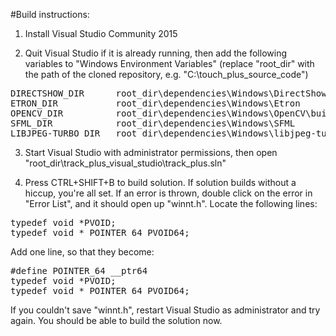 #Build instructions:
1. Install Visual Studio Community 2015

2. Quit Visual Studio if it is already running, then add the following variables to "Windows Environment Variables" (replace "root_dir" with the path of the cloned repository, e.g. "C:\touch_plus_source_code")
<pre>
DIRECTSHOW_DIR      root_dir\dependencies\Windows\DirectShow
ETRON_DIR           root_dir\dependencies\Windows\Etron
OPENCV_DIR          root_dir\dependencies\Windows\OpenCV\build\x86\vc12
SFML_DIR      	    root_dir\dependencies\Windows\SFML
LIBJPEG-TURBO_DIR   root_dir\dependencies\Windows\libjpeg-turbo
</pre>

3. Start Visual Studio with administrator permissions, then open "root_dir\track_plus_visual_studio\track_plus.sln"

4. Press CTRL+SHIFT+B to build solution. If solution builds without a hiccup, you're all set. If an error is thrown, double click on the error in "Error List", and it should open up "winnt.h". Locate the following lines:
<pre>
typedef void *PVOID;
typedef void * POINTER_64 PVOID64;
</pre>
Add one line, so that they become:
<pre>
#define POINTER_64 __ptr64
typedef void *PVOID;
typedef void * POINTER_64 PVOID64;
</pre>
If you couldn't save "winnt.h", restart Visual Studio as administrator and try again. You should be able to build the solution now.